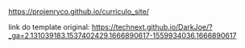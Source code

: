  https://projenryco.github.io/curriculo_site/
 
 link do template original:
 https://technext.github.io/DarkJoe/?_ga=2.131039183.1537402429.1666890617-1559934036.1666890617





